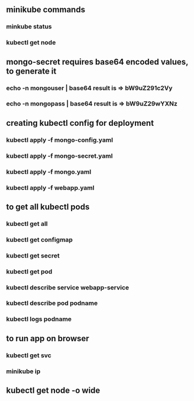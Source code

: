 ## minikube commands
### minkube status
### kubectl get node

## mongo-secret requires base64 encoded values, to generate it 
### echo -n mongouser | base64          result is => bW9uZ291c2Vy
### echo -n mongopass   | base64          result is => bW9uZ29wYXNz

## creating kubectl config for deployment
### kubectl apply -f mongo-config.yaml
### kubectl apply -f mongo-secret.yaml
### kubectl apply -f mongo.yaml
### kubectl apply -f webapp.yaml

## to get all kubectl pods
### kubectl get all
### kubectl get configmap
### kubectl get secret
### kubectl get pod
### kubectl describe service webapp-service
### kubectl describe pod podname
### kubectl logs podname

## to run app on browser
### kubectl get svc
### minikube ip
## kubectl get node -o wide
